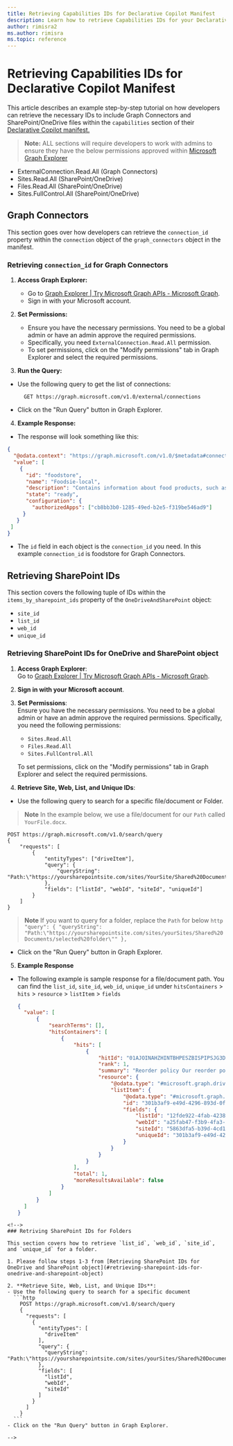 ```yaml
---
title: Retrieving Capabilities IDs for Declarative Copilot Manifest
description: Learn how to retrieve Capabilities IDs for your Declarative Copilot Manifest
author: rimisra2
ms.author: rimisra
ms.topic: reference
---
```


# Retrieving Capabilities IDs for Declarative Copilot Manifest

This article describes an example step-by-step tutorial on how developers can retrieve the necessary IDs to include Graph Connectors and SharePoint/OneDrive files within the `capabilities` section of their [Declarative Copilot manifest.](declarative-copilot-manifest.md)

> **Note:** ALL sections will require developers to work with admins to ensure they have the below permissions approved within [Microsoft Graph Explorer](https://developer.microsoft.com/en-us/graph/graph-explorer)
  - ExternalConnection.Read.All (Graph Connectors)
  - Sites.Read.All (SharePoint/OneDrive)
  - Files.Read.All (SharePoint/OneDrive)
  - Sites.FullControl.All (SharePoint/OneDrive)

## Graph Connectors

This section goes over how developers can retrieve the `connection_id` property within the `connection` object of the `graph_connectors` object in the manifest.

### Retrieving `connection_id` for Graph Connectors

1. **Access Graph Explorer:**
   - Go to [Graph Explorer | Try Microsoft Graph APIs - Microsoft Graph](https://developer.microsoft.com/en-us/graph/graph-explorer).
   - Sign in with your Microsoft account.

2. **Set Permissions:**
   - Ensure you have the necessary permissions. You need to be a global admin or have an admin approve the required permissions.
   - Specifically, you need `ExternalConnection.Read.All` permission.
   - To set permissions, click on the "Modify permissions" tab in Graph Explorer and select the required permissions.

3. **Run the Query:**
  - Use the following query to get the list of connections:

    ```http
      GET https://graph.microsoft.com/v1.0/external/connections
    ```
  - Click on the "Run Query" button in Graph Explorer.

4. **Example Response:**

  - The response will look something like this:
   ```json
   {
     "@odata.context": "https://graph.microsoft.com/v1.0/$metadata#connections",
     "value": [
       {
         "id": "foodstore",
         "name": "Foodsie-local",
         "description": "Contains information about food products, such as their name, ingredients, nutrition facts, and allergens.",
         "state": "ready",
         "configuration": {
           "authorizedApps": ["cb8bb3b0-1285-49ed-b2e5-f319be546ad9"]
        }
      }
    ]
  }
  ```
  - The `id` field in each object is the `connection_id` you need. In this example `connection_id` is foodstore for Graph Connectors.

## Retrieving SharePoint IDs

This section covers the following tuple of IDs within the `items_by_sharepoint_ids` property of the `OneDriveAndSharePoint` object:
  - `site_id`
  - `list_id`
  - `web_id`
  - `unique_id`

### Retrieving SharePoint IDs for OneDrive and SharePoint object

1. **Access Graph Explorer**:  
   Go to [Graph Explorer | Try Microsoft Graph APIs - Microsoft Graph](https://developer.microsoft.com/en-us/graph/graph-explorer).

2. **Sign in with your Microsoft account**.

3. **Set Permissions**:  
   Ensure you have the necessary permissions. You need to be a global admin or have an admin approve the required permissions. Specifically, you need the following permissions:
   - `Sites.Read.All`
   - `Files.Read.All`
   - `Sites.FullControl.All`
   
   To set permissions, click on the "Modify permissions" tab in Graph Explorer and select the required permissions.

4. **Retrieve Site, Web, List, and Unique IDs**:
  - Use the following query to search for a specific file/document or Folder.

  > **Note** In the example below, we use a file/document for our `Path` called `YourFile.docx`. 

   ```http
   POST https://graph.microsoft.com/v1.0/search/query
   {
       "requests": [
           {
               "entityTypes": ["driveItem"],
               "query": {
                   "queryString": "Path:\"https://yoursharepointsite.com/sites/YourSite/Shared%20Documents/YourFile.docx\""
               },
               "fields": ["listId", "webId", "siteId", "uniqueId"]
           }
       ]
   }
   ```
  > **Note** If you want to query for a folder, replace the `Path` for below
      ```http
          "query": {
                  "queryString": "Path:\"https://yoursharepointsite.com/sites/yourSites/Shared%20Documents/selected%20folder\""
                },
      ```
  - Click on the "Run Query" button in Graph Explorer.

5. **Example Response**
  
  - The following example is sample response for a file/document path. You can find the `list_id`, `site_id`, `web_id`, `unique_id` under `hitsContainers` > `hits` > `resource` > `listItem` > `fields`

    ```json
    {
      "value": [
          {
              "searchTerms": [],
              "hitsContainers": [
                  {
                      "hits": [
                          {
                              "hitId": "01AJOINAHZHINTBHPESZBISPIPSJG3D5EO",
                              "rank": 1,
                              "summary": "Reorder policy Our reorder policy for suppliers is straightforward and designed to maintain cost-efficiency and inventory control. We kindly request that no order exceeds a total",
                              "resource": {
                                  "@odata.type": "#microsoft.graph.driveItem",
                                  "listItem": {
                                      "@odata.type": "#microsoft.graph.listItem",
                                      "id": "301b3af9-e49d-4296-893d-0f924db1f48e",
                                      "fields": {
                                          "listId": "12fde922-4fab-4238-8227-521829cd1099",
                                          "webId": "a25fab47-f3b9-4fa3-8ed9-1acb83c12a4f",
                                          "siteId": "5863dfa5-b39d-4cd1-92a6-5cf539e04971",
                                          "uniqueId": "301b3af9-e49d-4296-893d-0f924db1f48e"
                                      }
                                  }
                              }
                          }
                      ],
                      "total": 1,
                      "moreResultsAvailable": false
                  }
              ]
          }
      ]
    }
  ```
<!-->
  ### Retriving SharePoint IDs for Folders
  
  This section covers how to retrieve `list_id`, `web_id`, `site_id`, and `unique_id` for a folder.

  1. Please follow steps 1-3 from [Retrieving SharePoint IDs for OneDrive and SharePoint object](#retrieving-sharepoint-ids-for-onedrive-and-sharepoint-object)
  
  2. **Retrieve Site, Web, List, and Unique IDs**:
  - Use the following query to search for a specific document
    ```http
      POST https://graph.microsoft.com/v1.0/search/query
      {
        "requests": [
          {
            "entityTypes": [
              "driveItem"
            ],
            "query": {
              "queryString": "Path:\"https://yoursharepointsite.com/sites/yourSites/Shared%20Documents/selected%20folder\""
            },
            "fields": [
              "listId",
              "webId",
              "siteId"
            ]
          }
        ]
      }
    ```
  - Click on the "Run Query" button in Graph Explorer.
    
--> 

